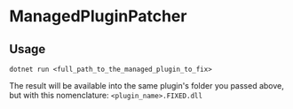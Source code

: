 # ManagedPluginPatcher

## Usage

```dotnet run <full_path_to_the_managed_plugin_to_fix>```

The result will be available into the same plugin's folder you passed above, but with this nomenclature: `<plugin_name>.FIXED.dll`